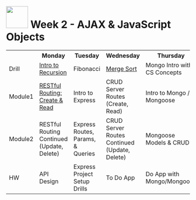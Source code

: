 # <img src="https://cloud.githubusercontent.com/assets/7833470/10423298/ea833a68-7079-11e5-84f8-0a925ab96893.png" width="60"> Week 2 - AJAX & JavaScript Objects

<table>
  <tr>
    <th></th>
    <th>Monday</th>
    <th>Tuesday</th>
    <th>Wednesday</th>
    <th>Thursday</th>
    <th>Friday</th>
  </tr>
  <tr>
    <td>Drill</td>
    <td><a href="day-01/drill">Intro to Recursion</a></td>
    <td>Fibonacci</td>
    <td><a href="day-03/drill">Merge Sort</a></td>
    <td>Mongo Intro with CS Concepts</td>
    <td>Assessment</td>
  </tr>
  <tr>
    <td>Module1</td>
    <td><a href="day-01/module-01">RESTful Routing: Create & Read</a></td>
    <td>Intro to Express</td>
    <td>CRUD Server Routes (Create, Read)</td>
    <td>Intro to Mongo / Mongoose</td>
    <td>Review</td>
  </tr>
  <tr>
    <td>Module2</td>
    <td>RESTful Routing Continued (Update, Delete)</td>
    <td>Express Routes, Params, & Queries</td>
    <td>CRUD Server Routes Continued (Update, Delete)</td>
    <td>Mongoose Models & CRUD</td>
    <td>Intro Weekend Lab (Micro Blog)</td>
  </tr>
  <tr>
    <td>HW</td>
    <td>API Design</td>
    <td>Express Project Setup Drills</td>
    <td>To Do App</td>
    <td>Do App with Mongo/Mongoose</td>
    <td>Weekend Lab (Micro Blog)</td>
  </tr>
</table>
